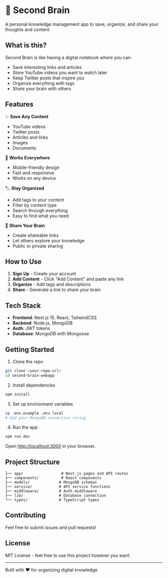 # 🧠 Second Brain

A personal knowledge management app to save, organize, and share your thoughts and content.

## What is this?

Second Brain is like having a digital notebook where you can:
- Save interesting links and articles
- Store YouTube videos you want to watch later  
- Keep Twitter posts that inspire you
- Organize everything with tags
- Share your brain with others

## Features

✨ **Save Any Content**
- YouTube videos
- Twitter posts
- Articles and links
- Images
- Documents

📱 **Works Everywhere**
- Mobile-friendly design
- Fast and responsive
- Works on any device

🏷️ **Stay Organized**
- Add tags to your content
- Filter by content type
- Search through everything
- Easy to find what you need

🔗 **Share Your Brain**
- Create shareable links
- Let others explore your knowledge
- Public or private sharing

## How to Use

1. **Sign Up** - Create your account
2. **Add Content** - Click "Add Content" and paste any link
3. **Organize** - Add tags and descriptions
4. **Share** - Generate a link to share your brain

## Tech Stack

- **Frontend**: Next.js 15, React, TailwindCSS
- **Backend**: Node.js, MongoDB
- **Auth**: JWT tokens
- **Database**: MongoDB with Mongoose

## Getting Started

1. Clone the repo
```bash
git clone <your-repo-url>
cd second-brain-webapp
```

2. Install dependencies
```bash
npm install
```

3. Set up environment variables
```bash
cp .env.example .env.local
# Add your MongoDB connection string
```

4. Run the app
```bash
npm run dev
```

Open [http://localhost:3000](http://localhost:3000) in your browser.

## Project Structure

```
├── app/                 # Next.js pages and API routes
├── components/          # React components
├── models/             # MongoDB schemas
├── service/            # API service functions
├── middleware/         # Auth middleware
├── lib/                # Database connection
└── types/              # TypeScript types
```

## Contributing

Feel free to submit issues and pull requests!

## License

MIT License - feel free to use this project however you want.

---

Built with ❤️ for organizing digital knowledge